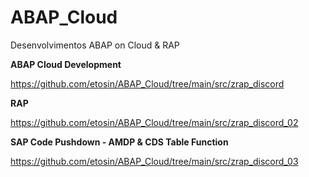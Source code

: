 # ABAP_Cloud
Desenvolvimentos ABAP on Cloud &amp; RAP

**ABAP Cloud Development**

https://github.com/etosin/ABAP_Cloud/tree/main/src/zrap_discord

**RAP**

https://github.com/etosin/ABAP_Cloud/tree/main/src/zrap_discord_02

**SAP Code Pushdown - AMDP & CDS Table Function**

https://github.com/etosin/ABAP_Cloud/tree/main/src/zrap_discord_03
